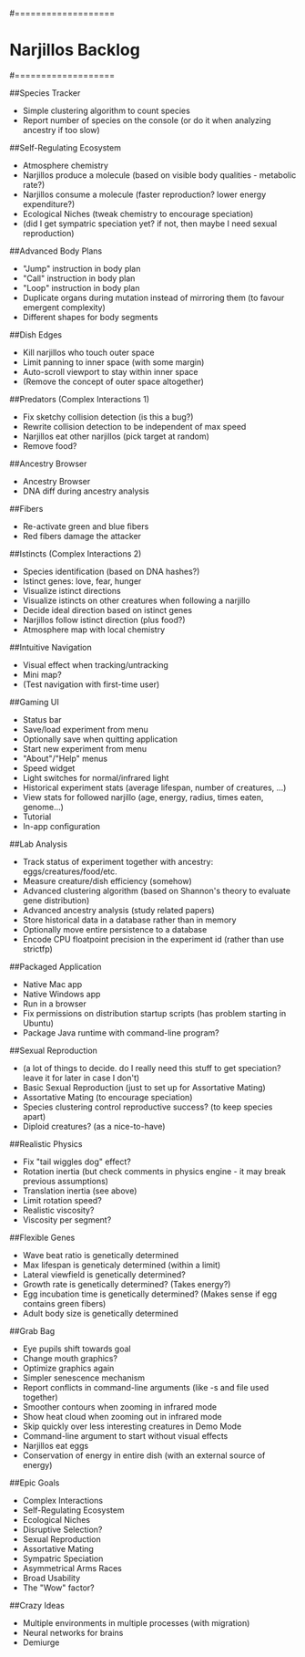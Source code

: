 #===================
# Narjillos Backlog
#===================

##Species Tracker
* Simple clustering algorithm to count species
* Report number of species on the console (or do it when analyzing ancestry if too slow)

##Self-Regulating Ecosystem
* Atmosphere chemistry
* Narjillos produce a molecule (based on visible body qualities - metabolic rate?)
* Narjillos consume a molecule (faster reproduction? lower energy expenditure?)
* Ecological Niches (tweak chemistry to encourage speciation)
* (did I get sympatric speciation yet? if not, then maybe I need sexual reproduction)

##Advanced Body Plans
* "Jump" instruction in body plan
* "Call" instruction in body plan
* "Loop" instruction in body plan
* Duplicate organs during mutation instead of mirroring them (to favour emergent complexity)
* Different shapes for body segments

##Dish Edges
* Kill narjillos who touch outer space
* Limit panning to inner space (with some margin)
* Auto-scroll viewport to stay within inner space
* (Remove the concept of outer space altogether)

##Predators (Complex Interactions 1)
* Fix sketchy collision detection (is this a bug?)
* Rewrite collision detection to be independent of max speed
* Narjillos eat other narjillos (pick target at random)
* Remove food?

##Ancestry Browser
* Ancestry Browser
* DNA diff during ancestry analysis

##Fibers
* Re-activate green and blue fibers
* Red fibers damage the attacker

##Istincts (Complex Interactions 2)
* Species identification (based on DNA hashes?)
* Istinct genes: love, fear, hunger
* Visualize istinct directions
* Visualize istincts on other creatures when following a narjillo
* Decide ideal direction based on istinct genes
* Narjillos follow istinct direction (plus food?)
* Atmosphere map with local chemistry

##Intuitive Navigation
* Visual effect when tracking/untracking
* Mini map?
* (Test navigation with first-time user)

##Gaming UI
* Status bar
* Save/load experiment from menu
* Optionally save when quitting application
* Start new experiment from menu
* "About"/"Help" menus
* Speed widget
* Light switches for normal/infrared light
* Historical experiment stats (average lifespan, number of creatures, ...)
* View stats for followed narjillo (age, energy, radius, times eaten, genome...)
* Tutorial
* In-app configuration

##Lab Analysis
* Track status of experiment together with ancestry: eggs/creatures/food/etc.
* Measure creature/dish efficiency (somehow)
* Advanced clustering algorithm (based on Shannon's theory to evaluate gene distribution)
* Advanced ancestry analysis (study related papers)
* Store historical data in a database rather than in memory
* Optionally move entire persistence to a database
* Encode CPU floatpoint precision in the experiment id (rather than use strictfp)

##Packaged Application
* Native Mac app
* Native Windows app
* Run in a browser
* Fix permissions on distribution startup scripts (has problem starting in Ubuntu)
* Package Java runtime with command-line program?

##Sexual Reproduction
* (a lot of things to decide. do I really need this stuff to get speciation? leave it for later in case I don't)
* Basic Sexual Reproduction (just to set up for Assortative Mating)
* Assortative Mating (to encourage speciation)
* Species clustering control reproductive success? (to keep species apart)
* Diploid creatures? (as a nice-to-have)

##Realistic Physics
* Fix "tail wiggles dog" effect?
* Rotation inertia (but check comments in physics engine - it may break previous assumptions)
* Translation inertia (see above)
* Limit rotation speed?
* Realistic viscosity?
* Viscosity per segment?

##Flexible Genes
* Wave beat ratio is genetically determined
* Max lifespan is geneticaly determined (within a limit)
* Lateral viewfield is genetically determined?
* Growth rate is genetically determined? (Takes energy?)
* Egg incubation time is genetically determined? (Makes sense if egg contains green fibers)
* Adult body size is genetically determined

##Grab Bag
* Eye pupils shift towards goal
* Change mouth graphics?
* Optimize graphics again
* Simpler senescence mechanism
* Report conflicts in command-line arguments (like -s and file used together)
* Smoother contours when zooming in infrared mode
* Show heat cloud when zooming out in infrared mode
* Skip quickly over less interesting creatures in Demo Mode
* Command-line argument to start without visual effects
* Narjillos eat eggs
* Conservation of energy in entire dish (with an external source of energy)

##Epic Goals
* Complex Interactions
* Self-Regulating Ecosystem
* Ecological Niches
* Disruptive Selection?
* Sexual Reproduction
* Assortative Mating
* Sympatric Speciation
* Asymmetrical Arms Races
* Broad Usability
* The "Wow" factor?

##Crazy Ideas
* Multiple environments in multiple processes (with migration)
* Neural networks for brains
* Demiurge
